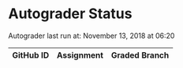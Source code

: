 # Autograder Status
Autograder last run at: November 13, 2018 at 06:20

| GitHub ID | Assignment | Graded Branch |
|-----------|------------|---------------|
